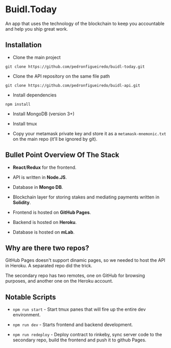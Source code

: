 # Buidl.Today

An app that uses the technology of the blockchain to keep you accountable and help you ship great work.

## Installation

- Clone the main project

`git clone https://github.com/pedronfigueiredo/buidl-today.git`

- Clone the API repository on the same file path

`git clone https://github.com/pedronfigueiredo/buidl-api.git`

- Install dependencies

`npm install`

- Install MongoDB (version 3+)

- Install tmux

- Copy your metamask private key and store it as a `metamask-mnemonic.txt` on the main repo (it'll be ignored by git).

## Bullet Point Overview Of The Stack
- **React**/**Redux** for the frontend.

- API is written in **Node.JS**.

- Database in **Mongo DB**.

- Blockchain layer for storing stakes and mediating payments written in **Solidity**.

- Frontend is hosted on **GitHub Pages**.

- Backend is hosted on **Heroku**.

- Database is hosted on **mLab**.

## Why are there two repos?
GitHub Pages doesn't support dinamic pages, so we needed to host the API in Heroku. A separated repo did the trick.

The secondary repo has two remotes, one on GitHub for browsing purposes, and another one on the Heroku account.

## Notable Scripts

- `npm run start` - Start tmux panes that will fire up the entire dev environment.

- `npm run dev` - Starts frontend and backend development.

- `npm run redeploy` - Deploy contract to rinkeby, sync server code to the secondary repo, build the frontend and push it to github Pages.